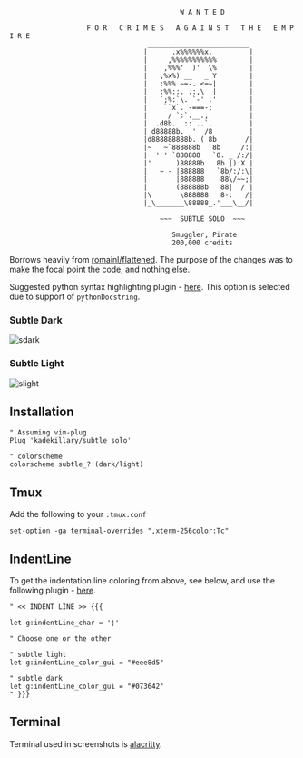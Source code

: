 ```text
                                          W A N T E D

                   F O R   C R I M E S   A G A I N S T   T H E   E M P I R E
                                  _________________________ 
                                 |      .x%%%%%%x.         |
                                 |     ,%%%%%%%%%%%        |
                                 |    ,%%%'  )'  \%        |
                                 |   ,%x%) __   _ Y        |
                                 |   :%%% ~=-. <=~|        |
                                 |   :%%::. .:,\  |        |
                                 |   `;%:`\. `-' .'        |
                                 |    ``x`. -===-;         |
                                 |     / `:`.__.;          |
                                 |  .d8b.  :: ..`.         |
                                 | d88888b.  '  /8         |
                                 |d888888888b. ( 8b       /|
                                 |~   ~`888888b  `8b     /:|
                                 |  ' ' `888888   `8. _ /:/|
                                 |'      )88888b   8b |):X |
                                 |   ~ - |888888   `8b/:/:\|
                                 |       |888888    88\/~~;|
                                 |       (888888b   88|  / |
                                 |\       \888888   8-:   /|
                                 |_\_______\88888_.'___\__/|

                                     ~~~  SUBTLE SOLO  ~~~

                                        Smuggler, Pirate
                                        200,000 credits
```

Borrows heavily from [romainl/flattened](https://github.com/romainl/flattened). The purpose of the changes was to make the focal point the code, and nothing else.

Suggested python syntax highlighting plugin - [here](Hyleus/vim-python-syntax). This option is selected due to support of `pythonDocstring`.

### Subtle Dark

![sdark](https://i.imgur.com/Arxa4qv.png)

### Subtle Light

![slight](https://i.imgur.com/jVflIzk.png)

## Installation

```vim
" Assuming vim-plug
Plug 'kadekillary/subtle_solo'

" colorscheme
colorscheme subtle_? (dark/light)
```

## Tmux

Add the following to your `.tmux.conf`

```text
set-option -ga terminal-overrides ",xterm-256color:Tc"
```

## IndentLine

To get the indentation line coloring from above, see below, and use the following plugin - [here](https://github.com/Yggdroot/indentLine).

```vim
" << INDENT LINE >> {{{

let g:indentLine_char = '¦'

" Choose one or the other

" subtle light
let g:indentLine_color_gui = "#eee8d5"

" subtle dark
let g:indentLine_color_gui = "#073642"
" }}}
```

## Terminal

Terminal used in screenshots is [alacritty](https://github.com/jwilm/alacritty).
